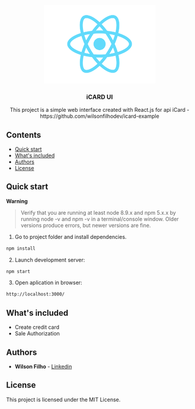 <p align="center">
  <a href="https://angular.io/">
    <img src="/src/assets/img/react-icon.svg?raw=true" alt="React.js" width=300>
  </a>

  <h3 align="center">iCARD UI</h3>

  <p align="center">This project is a simple web interface created with React.js for api iCard - https://github.com/wilsonfilhodev/icard-example
  </p>
</p>


## Contents

- [Quick start](#quick-start)
- [What's included](#whats-included)
- [Authors](#authors)
- [License](#license)

## Quick start

**Warning**

> Verify that you are running at least node 8.9.x and npm 5.x.x by running node -v and npm -v in a terminal/console window. Older versions produce errors, but newer versions are fine.

1. Go to project folder and install dependencies.

```bash
npm install
```

2. Launch development server:

```bash
npm start
```

3.  Open aplication in browser:

```bash
http://localhost:3000/
```

## What's included

- Create credit card
- Sale Authorization

## Authors

- **Wilson Filho** - [Linkedin](https://www.linkedin.com/in/wilson-filho)

## License

This project is licensed under the MIT License.
